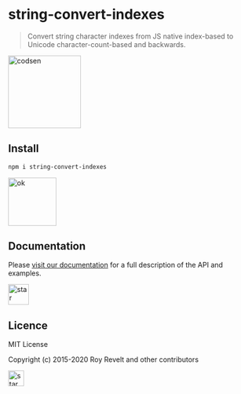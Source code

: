 # string-convert-indexes

> Convert string character indexes from JS native index-based to Unicode character-count-based and backwards.

<img src="https://codsen.com/images/png-codsen-1.png" width="148" alt="codsen" align="center">

## Install

```bash
npm i string-convert-indexes
```

<img src="https://codsen.com/images/png-codsen-ok.png" width="98" alt="ok" align="center">

## Documentation

Please [visit our documentation](https://codsen.com/os/string-convert-indexes/) for a full description of the API and examples.

<img src="https://codsen.com/images/png-codsen-star.png" width="42" alt="star" align="center">

## Licence

MIT License

Copyright (c) 2015-2020 Roy Revelt and other contributors

<img src="https://codsen.com/images/png-codsen-star-small.png" width="32" alt="star" align="center">
